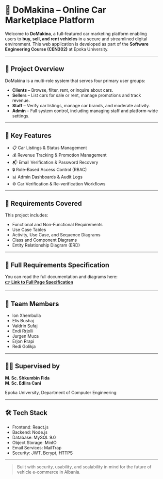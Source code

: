 # 🚗 DoMakina – Online Car Marketplace Platform

Welcome to **DoMakina**, a full-featured car marketing platform enabling users to **buy, sell, and rent vehicles** in a secure and streamlined digital environment. This web application is developed as part of the **Software Engineering Course (CEN302)** at Epoka University.

---

## 📘 Project Overview

DoMakina is a multi-role system that serves four primary user groups:

- **Clients** – Browse, filter, rent, or inquire about cars.
- **Sellers** – List cars for sale or rent, manage promotions and track revenue.
- **Staff** – Verify car listings, manage car brands, and moderate activity.
- **Admin** – Full system control, including managing staff and platform-wide settings.

---

## 🔑 Key Features

- 📋 Car Listings & Status Management  
- 💰 Revenue Tracking & Promotion Management  
- 📬 Email Verification & Password Recovery  
- 🔒 Role-Based Access Control (RBAC)  
- 📊 Admin Dashboards & Audit Logs  
- ⚙️ Car Verification & Re-verification Workflows  

---

## 📌 Requirements Covered

This project includes:

- Functional and Non-Functional Requirements  
- Use Case Tables  
- Activity, Use Case, and Sequence Diagrams  
- Class and Component Diagrams  
- Entity Relationship Diagram (ERD)  

---

## 📄 Full Requirements Specification

You can read the full documentation and diagrams here:  
**[👉 Link to Full Page Specification](https://drive.google.com/drive/folders/18b2Pm9tnZVXrJl24oswY4amJk2DMU22S?usp=sharing)**  

---

## 👥 Team Members

- Ion Xhembulla  
- Elis Bushaj  
- Valdrin Sufaj  
- Endi Rrjolli  
- Jurgen Muca  
- Erjon Rrapi  
- Redi Golikja  

---

## 🧑‍🏫 Supervised by

**M. Sc. Shkumbin Fida**  
**M. Sc. Edlira Cani**

Epoka University, Department of Computer Engineering

---

## 🛠️ Tech Stack

- Frontend: React.js  
- Backend: Node.js  
- Database: MySQL 9.0  
- Object Storage: MinIO  
- Email Services: MailTrap  
- Security: JWT, Bcrypt, HTTPS

---

> Built with security, usability, and scalability in mind for the future of vehicle e-commerce in Albania.
